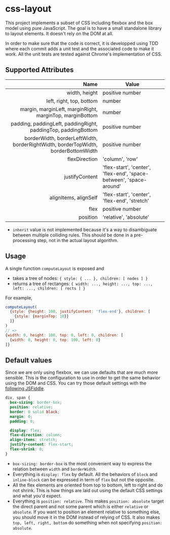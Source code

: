 css-layout
==========

This project implements a subset of CSS including flexbox and the box model using pure JavaScript. The goal is to have a small standalone library to layout elements. It doesn't rely on the DOM at all.

In order to make sure that the code is correct, it is developped using TDD where each commit adds a unit test and the associated code to make it work. All the unit tests are tested against Chrome's implementation of CSS.


Supported Attributes
--------------------

Name | Value
----:|------
width, height | positive number
left, right, top, bottom | number
margin, marginLeft, marginRight, marginTop, marginBottom | number
padding, paddingLeft, paddingRight, paddingTop, paddingBottom | positive number
borderWidth, borderLeftWidth, borderRightWidth, borderTopWidth, borderBottomWidth | positive number
flexDirection | 'column', 'row'
justifyContent | 'flex-start', 'center', 'flex-end', 'space-between', 'space-around'
alignItems, alignSelf | 'flex-start', 'center', 'flex-end', 'stretch'
flex | positive number
position | 'relative', 'absolute'

- `inherit` value is not implemented because it's a way to disambiguate between multiple colliding rules. This should be done in a pre-processing step, not in the actual layout algorithm.


Usage
-----

A single function `computeLayout` is exposed and
 - takes a tree of nodes: `{ style: { ... }, children: [ nodes ] }`
 - returns a tree of rectanges: `{ width: ..., height: ..., top: ..., left: ..., children: [ rects ] }`

For example,

```javascript
computeLayout(
  {style: {height: 100, justifyContent: 'flex-end'}, children: [
    {style: {marginTop: 10}}
  ]}
)
// =>
{width: 0, height: 100, top: 0, left: 0, children: [
  {width: 0, height: 0, top: 100, left: 0}
]}
```


Default values
--------------
Since we are only using flexbox, we can use defaults that are much more sensible. This is the configuration to use in order to get the same behavior using the DOM and CSS. You can try those default settings with the [following JSFiddle](http://jsfiddle.net/vjeux/y11txxv9/).

```css
div, span {
  box-sizing: border-box;
  position: relative;
  border: 0 solid black;
  margin: 0;
  padding: 0;

  display: flex;
  flex-direction: column;
  align-items: stretch;
  justify-content: flex-start;
  flex-shrink: 0;
}
```

- `box-sizing: border-box` is the most convenient way to express the relation between `width` and `borderWidth`.
- Everything is `display: flex` by default. All the behaviors of `block` and `inline-block` can be expressed in term of `flex` but not the opposite.
- All the flex elements are oriented from top to bottom, left to right and do not shrink. This is how things are laid out using the default CSS settings and what you'd expect.
- Everything is `position: relative`. This makes `position: absolute` target the direct parent and not some parent which is either `relative` or `absolute`. If you want to position an element relative to something else, you should move it in the DOM instead of relying of CSS. It also makes `top, left, right, bottom` do something when not specifying `position: absolute`.
